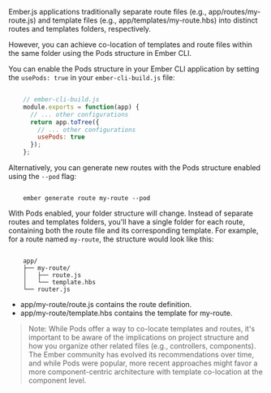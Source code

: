 Ember.js applications traditionally separate route files (e.g., app/routes/my-route.js) and template files (e.g., app/templates/my-route.hbs) into distinct routes and templates folders, 
respectively. 

However, you can achieve co-location of templates and route files within the same folder using the Pods structure in Ember CLI.


You can enable the Pods structure in your Ember CLI application by setting the `usePods: true` in your `ember-cli-build.js` file:
```js

    // ember-cli-build.js
    module.exports = function(app) {
      // ... other configurations
      return app.toTree({
        // ... other configurations
        usePods: true
      });
    };
```    

Alternatively, you can generate new routes with the Pods structure enabled using the `--pod` flag:

```shell

    ember generate route my-route --pod
```

With Pods enabled, your folder structure will change. 
Instead of separate routes and templates folders, you'll have a single folder for each route, containing both the route file and its corresponding template.
For example, for a route named `my-route`, the structure would look like this:

```

    app/
    ├── my-route/
    │   ├── route.js
    │   └── template.hbs
    └── router.js
```    

- app/my-route/route.js contains the route definition.
- app/my-route/template.hbs contains the template for my-route.
> Note: While Pods offer a way to co-locate templates and routes, it's important to be aware of the implications on project structure and how you organize other related files (e.g., controllers, components). 
> The Ember community has evolved its recommendations over time, and while Pods were popular, more recent approaches might favor a more component-centric architecture with template co-location at the component level.
